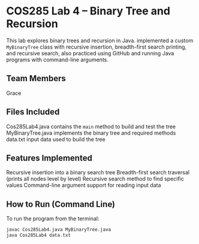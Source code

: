# COS285 Lab 4 – Binary Tree and Recursion
This lab explores binary trees and recursion in Java.  implemented a custom `MyBinaryTree` class with recursive insertion, breadth-first search printing, and recursive search, also practiced using GitHub  and running Java programs with command-line arguments.

## Team Members
Grace

## Files Included
Cos285Lab4.java contains the `main` method to build and test the tree
MyBinaryTree.java implements the binary tree and required methods
data.txt input data used to build the tree

## Features Implemented
 Recursive insertion into a binary search tree
Breadth-first search traversal (prints all nodes level by level)
 Recursive search method to find specific values
 Command-line argument support for reading input data

## How to Run (Command Line)
To run the program from the terminal:

```bash
javac Cos285Lab4.java MyBinaryTree.java
java Cos285Lab4 data.txt



